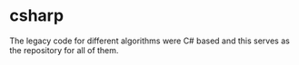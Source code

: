 csharp
======

The legacy code for different algorithms were C# based and this serves as the repository for all of them.
